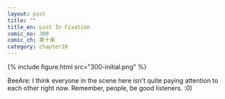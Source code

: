 ```yaml
---
layout: post
title: ""
title_en: Lost In Fixation
comic_no: 300
comic_ch: 第十章
category: chapter10
---
```

{% include figure.html src="300-initial.png" %}

BeeAre: I think everyone in the scene here isn't quite paying attention to each other right now. Remember, people, be good listeners. :0)
